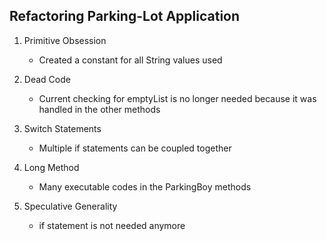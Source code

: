 ## Refactoring  Parking-Lot Application

1. Primitive Obsession
    - Created a constant for all String values used
    
2. Dead Code
    - Current checking for emptyList is no longer needed because it was handled in the other methods
    
3. Switch Statements 
    - Multiple if statements can be coupled together

4. Long Method 
    - Many executable codes in the ParkingBoy methods
    
5. Speculative Generality
    - if statement is not needed anymore

